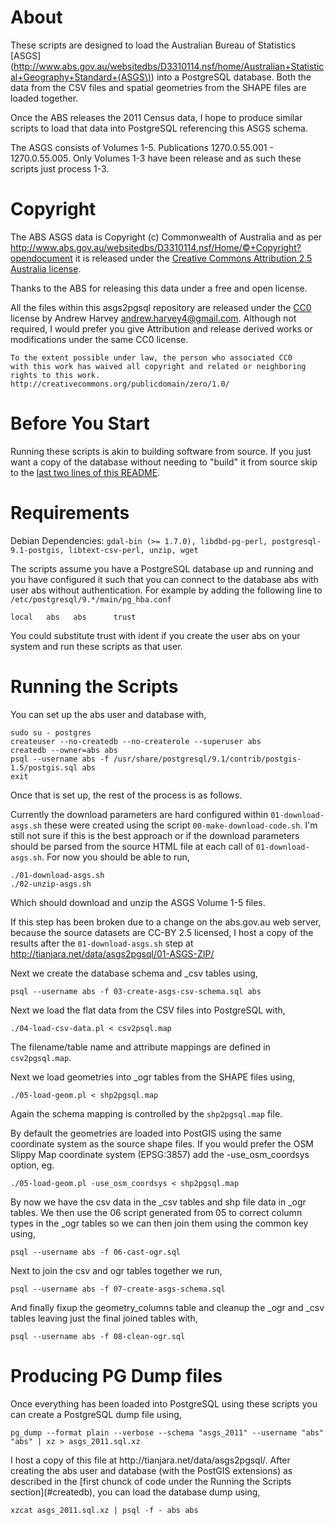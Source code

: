 About
=======

These scripts are designed to load the Australian Bureau of Statistics
[ASGS](http://www.abs.gov.au/websitedbs/D3310114.nsf/home/Australian+Statistical+Geography+Standard+(ASGS\)) into a PostgreSQL database. Both the data from the CSV files and spatial
geometries from the SHAPE files are loaded together.

Once the ABS releases the 2011 Census data, I hope to produce similar scripts
to load that data into PostgreSQL referencing this ASGS schema.

The ASGS consists of Volumes 1-5. Publications 1270.0.55.001 - 1270.0.55.005.
Only Volumes 1-3 have been release and as such these scripts just process 1-3.

Copyright
=======
The ABS ASGS data is Copyright (c) Commonwealth of Australia and as per 
http://www.abs.gov.au/websitedbs/D3310114.nsf/Home/©+Copyright?opendocument
it is released under the [Creative Commons Attribution 2.5 Australia license](http://creativecommons.org/licenses/by/2.5/au/).

Thanks to the ABS for releasing this data under a free and open license.

All the files within this asgs2pgsql repository are released under the
[CC0](http://creativecommons.org/publicdomain/zero/1.0/) license by
Andrew Harvey <andrew.harvey4@gmail.com>. Although not required, I would prefer
you give Attribution and release derived works or modifications under the same
CC0 license.

    To the extent possible under law, the person who associated CC0
    with this work has waived all copyright and related or neighboring
    rights to this work.
    http://creativecommons.org/publicdomain/zero/1.0/

Before You Start
=======
Running these scripts is akin to building software from source. If you just
want a copy of the database without needing to "build" it from source skip to
the [last two lines of this README](#prebuilt_dump).

Requirements
=======

Debian Dependencies: `gdal-bin (>= 1.7.0), libdbd-pg-perl,
  postgresql-9.1-postgis, libtext-csv-perl, unzip, wget`

The scripts assume you have a PostgreSQL database up and running and you have
configured it such that you can connect to the database abs with user abs
without authentication. For example by adding the following line to `/etc/postgresql/9.*/main/pg_hba.conf`

    local   abs   abs      trust

You could substitute trust with ident if you create the user abs on your system
and run these scripts as that user.

Running the Scripts
=======
<a id="createdb"/>
You can set up the abs user and database with,

    sudo su - postgres
    createuser --no-createdb --no-createrole --superuser abs
    createdb --owner=abs abs
    psql --username abs -f /usr/share/postgresql/9.1/contrib/postgis-1.5/postgis.sql abs
    exit

Once that is set up, the rest of the process is as follows.

Currently the download parameters are hard configured within `01-download-asgs.sh`
these were created using the script `00-make-download-code.sh`. I'm still not sure
if this is the best approach or if the download parameters should be parsed from
the source HTML file at each call of `01-download-asgs.sh`. For now you should be
able to run,

    ./01-download-asgs.sh
    ./02-unzip-asgs.sh

Which should download and unzip the ASGS Volume 1-5 files.

If this step has been broken due to a change on the abs.gov.au web server,
because the source datasets are CC-BY 2.5 licensed, I host a copy of the results
after the `01-download-asgs.sh` step at http://tianjara.net/data/asgs2pgsql/01-ASGS-ZIP/

Next we create the database schema and _csv tables using,

    psql --username abs -f 03-create-asgs-csv-schema.sql abs

Next we load the flat data from the CSV files into PostgreSQL with,

    ./04-load-csv-data.pl < csv2psql.map

The filename/table name and attribute mappings are defined in `csv2pgsql.map`.

Next we load geometries into _ogr tables from the SHAPE files using,

    ./05-load-geom.pl < shp2pgsql.map

Again the schema mapping is controlled by the `shp2pgsql.map` file.

By default the geometries are loaded into PostGIS using the same coordinate
system as the source shape files. If you would prefer the OSM Slippy Map
coordinate system (EPSG:3857) add the -use_osm_coordsys option, eg.

    ./05-load-geom.pl -use_osm_coordsys < shp2pgsql.map

By now we have the csv data in the _csv tables and shp file data in _ogr tables.
We then use the 06 script generated from 05 to correct column types in the _ogr
tables so we can then join them using the common key using,

    psql --username abs -f 06-cast-ogr.sql

Next to join the csv and ogr tables together we run,

    psql --username abs -f 07-create-asgs-schema.sql

And finally fixup the geometry_columns table and cleanup the _ogr and _csv
tables leaving just the final joined tables with,

    psql --username abs -f 08-clean-ogr.sql

Producing PG Dump files
=======
Once everything has been loaded into PostgreSQL using these scripts you can
create a PostgreSQL dump file using,

    pg_dump --format plain --verbose --schema "asgs_2011" --username "abs" "abs" | xz > asgs_2011.sql.xz

<a id="prebuilt_dump"/>
I host a copy of this file at http://tianjara.net/data/asgs2pgsql/. After
creating the abs user and database (with the PostGIS extensions) as described
in the [first chunck of code under the Running the Scripts section](#createdb),
you can load the database dump using,

    xzcat asgs_2011.sql.xz | psql -f - abs abs
